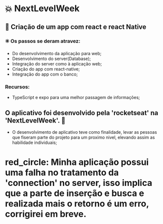 # :boom: NextLevelWeek  

 ## :green_book: Criação de um app com react e react Native 

 ###  :eight_spoked_asterisk: Os passos se deram atravez:
  - Do desenvolvimento da aplicação para web;
  - Desenvolvimento do server(Database);
  - Integração do server como à  aplicação web;
  - Criação do app com react-native;
  - Integração do app com o banco;

### Recursos:
- TypeScript e expo para uma melhor passagem de informações;

 ## O aplicativo foi desenvolvido pela 'rocketseat' na 'NextLevelWeek'. :rocket:
- O desenvolvimento de aplicativo teve como finalidade, levar as pessoas que fiseram parte do projeto para um proximo nivel, elevando assim as habilidade individuais;

 # red_circle:  Minha aplicação possui uma falha no tratamento da 'connection' no server, isso implica que a parte de inserção e busca e realizada mais o retorno é um erro, corrigirei em breve.